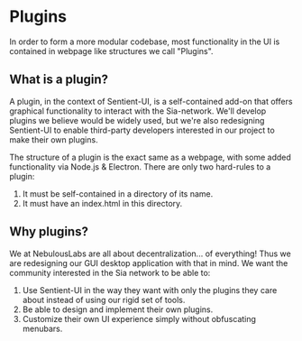 # Plugins

In order to form a more modular codebase, most functionality in the UI is
contained in webpage like structures we call "Plugins".

## What is a plugin?

A plugin, in the context of Sentient-UI, is a self-contained add-on that offers
graphical functionality to interact with the Sia-network. We'll develop plugins
we believe would be widely used, but we're also redesigning Sentient-UI to enable
third-party developers interested in our project to make their own plugins.

The structure of a plugin is the exact same as a webpage, with some added
functionality via Node.js & Electron. There are only two hard-rules to a
plugin:

1. It must be self-contained in a directory of its name.
2. It must have an index.html in this directory.

## Why plugins?

We at NebulousLabs are all about decentralization... of everything! Thus we are
redesigning our GUI desktop application with that in mind. We want the
community interested in the Sia network to be able to:

1. Use Sentient-UI in the way they want with only the plugins they care about instead
of using our rigid set of tools.
2. Be able to design and implement their own plugins.
3. Customize their own UI experience simply without obfuscating menubars.

